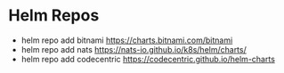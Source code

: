 # Helm Repos

- helm repo add bitnami https://charts.bitnami.com/bitnami
- helm repo add nats https://nats-io.github.io/k8s/helm/charts/
- helm repo add codecentric https://codecentric.github.io/helm-charts